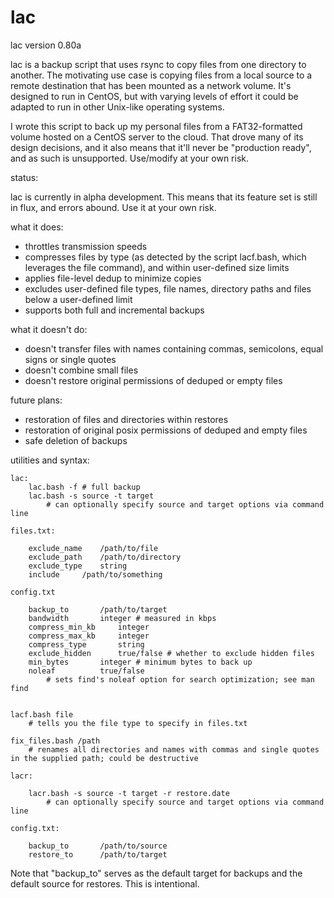 # lac

lac version 0.80a

lac is a backup script that uses rsync to copy files from one directory to another.  The motivating use case is copying files from a local source to a remote destination that has been mounted as a network volume.  It's designed to run in CentOS, but with varying levels of effort it could be adapted to run in other Unix-like operating systems.

I wrote this script to back up my personal files from a FAT32-formatted volume hosted on a CentOS server to the cloud.  That drove many of its design decisions, and it also means that it'll never be "production ready", and as such is unsupported. Use/modify at your own risk.


status:

lac is currently in alpha development.  This means that its feature set is still in flux, and errors abound.  Use it at your own risk.

what it does:

- throttles transmission speeds
- compresses files by type (as detected by the script lacf.bash, which leverages the file command), and within user-defined size limits
- applies file-level dedup to minimize copies
- excludes user-defined file types, file names, directory paths and files below a user-defined limit
- supports both full and incremental backups

what it doesn't do:

- doesn't transfer files with names containing commas, semicolons, equal signs or single quotes
- doesn't combine small files
- doesn't restore original permissions of deduped or empty files

future plans:

- restoration of files and directories within restores
- restoration of original posix permissions of deduped and empty files
- safe deletion of backups


utilities and syntax:
```
lac:
	lac.bash -f	# full backup
	lac.bash -s source -t target
		# can optionally specify source and target options via command line

files.txt:

	exclude_name	/path/to/file
	exclude_path	/path/to/directory
	exclude_type	string
	include		/path/to/something	
	
config.txt

	backup_to		/path/to/target
	bandwidth		integer	# measured in kbps
	compress_min_kb		integer
	compress_max_kb		integer
	compress_type		string
	exclude_hidden		true/false # whether to exclude hidden files
	min_bytes		integer	# minimum bytes to back up
	noleaf			true/false
		# sets find's noleaf option for search optimization; see man find
	

lacf.bash file
	# tells you the file type to specify in files.txt

fix_files.bash /path
	# renames all directories and names with commas and single quotes in the supplied path; could be destructive

lacr:

	lacr.bash -s source -t target -r restore.date
		# can optionally specify source and target options via command line

config.txt:

	backup_to		/path/to/source
	restore_to		/path/to/target
```

Note that "backup_to" serves as the default target for backups and the default source for restores. This is intentional.



